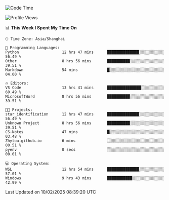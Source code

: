 <!--START_SECTION:waka-->
![Code Time](http://img.shields.io/badge/Code%20Time-2%2C259%20hrs%2050%20mins-blue)

![Profile Views](http://img.shields.io/badge/Profile%20Views-3-blue)

📊 **This Week I Spent My Time On** 

```text
🕑︎ Time Zone: Asia/Shanghai

💬 Programming Languages: 
Python                   12 hrs 47 mins      ██████████████░░░░░░░░░░░   56.49 % 
Other                    8 hrs 56 mins       ██████████░░░░░░░░░░░░░░░   39.51 % 
Markdown                 54 mins             █░░░░░░░░░░░░░░░░░░░░░░░░   04.00 % 

🔥 Editors: 
VS Code                  13 hrs 41 mins      ███████████████░░░░░░░░░░   60.49 % 
MicrosoftWord            8 hrs 56 mins       ██████████░░░░░░░░░░░░░░░   39.51 % 

🐱‍💻 Projects: 
star_identification      12 hrs 47 mins      ██████████████░░░░░░░░░░░   56.49 % 
Unknown Project          8 hrs 56 mins       ██████████░░░░░░░░░░░░░░░   39.51 % 
CS-Notes                 47 mins             █░░░░░░░░░░░░░░░░░░░░░░░░   03.48 % 
Zhytou.github.io         6 mins              ░░░░░░░░░░░░░░░░░░░░░░░░░   00.51 % 
pyenv                    0 secs              ░░░░░░░░░░░░░░░░░░░░░░░░░   00.01 % 

💻 Operating System: 
WSL                      12 hrs 54 mins      ██████████████░░░░░░░░░░░   57.01 % 
Windows                  9 hrs 43 mins       ███████████░░░░░░░░░░░░░░   42.99 % 
```


 Last Updated on 10/02/2025 08:39:20 UTC
<!--END_SECTION:waka-->